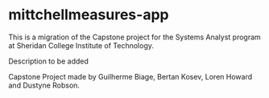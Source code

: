 # mittchellmeasures-app

This is a migration of the Capstone project for the Systems Analyst program at Sheridan College Institute of Technology.

Description to be added


Capstone Project made by Guilherme Biage, Bertan Kosev, Loren Howard and Dustyne Robson.
